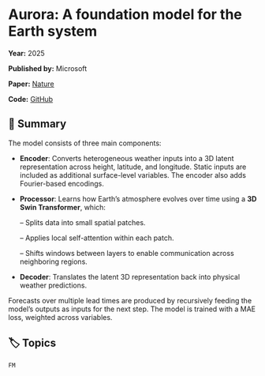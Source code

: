 # Aurora: A foundation model for the Earth system

**Year:** 2025

**Published by:** Microsoft

**Paper:** [Nature](https://www.nature.com/articles/s41586-025-09005-y)

**Code:** [GitHub](https://github.com/microsoft/aurora)

## 🧠 Summary
The model consists of three main components:

- **Encoder**: Converts heterogeneous weather inputs into a 3D latent representation across height, latitude, and longitude. Static inputs are included as additional surface-level variables. The encoder also adds Fourier-based encodings.
- **Processor**: Learns how Earth’s atmosphere evolves over time using a **3D Swin Transformer**, which:
    
    – Splits data into small spatial patches.
    
    – Applies local self-attention within each patch.
    
    – Shifts windows between layers to enable communication across neighboring regions.
    
- **Decoder**: Translates the latent 3D representation back into physical weather predictions.

Forecasts over multiple lead times are produced by recursively feeding the model’s outputs as inputs for the next step. The model is trained with a MAE loss, weighted across variables.

## 🏷️ Topics
`FM`
